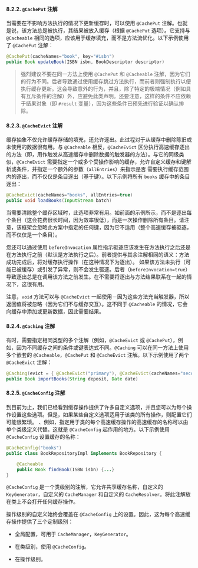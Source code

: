 #### 8.2.2.  `@CachePut` 注解

当需要在不影响方法执行的情况下更新缓存时，可以使用 `@CachePut` 注解。也就是说，该方法总是被执行，其结果被放入缓存（根据 `@CachePut` 选项）。它支持与 `@Cacheable` 相同的选项，应该用于缓存填充，而不是方法流优化。以下示例使用了 `@CachePut` 注解：

```java
@CachePut(cacheNames="book", key="#isbn")
public Book updateBook(ISBN isbn, BookDescriptor descriptor)
```

> 强烈建议不要在同一方法上使用 `@CachePut` 和 `@Cacheable` 注解，因为它们的行为不同。后者导致通过使用缓存跳过方法执行，而前者则强制执行以便执行缓存更新。这会导致意外的行为，并且，除了特定的极端情况（例如具有互斥条件的注解）外，应避免此类声明。还要注意，这样的条件不应依赖于结果对象（即 `#result` 变量），因为这些条件已预先进行验证以确认排除。

#### 8.2.3.  `@CacheEvict` 注解

缓存抽象不仅允许缓存存储的填充，还允许逐出。此过程对于从缓存中删除陈旧或未使用的数据很有用。与 `@Cacheable` 相反，`@CacheEvict` 区分执行高速缓存逐出的方法（即，用作触发从高速缓存中删除数据的触发器的方法）。与它的同级类似，`@CacheEvict` 需要指定一个或多个受操作影响的缓存，允许自定义缓存和键解析或条件，并指定一个额外的参数（`allEntries`）来指示是否 需要执行缓存范围内的逐出，而不仅仅是条目逐出（基于键）。以下示例将所有 `books` 缓存中的条目逐出：

```java
@CacheEvict(cacheNames="books", allEntries=true) 
public void loadBooks(InputStream batch)
```

当需要清除整个缓存区域时，此选项非常有用。如前面的示例所示，而不是逐出每个条目（这会花费很长时间，因为效率很低），而是一次操作删除所有条目。请注意，该框架会忽略此方案中指定的任何键，因为它不适用（整个高速缓存被驱逐，而不仅仅是一个条目）。

您还可以通过使用 `beforeInvocation` 属性指示驱逐应该发生在方法执行之后还是在方法执行之前（默认是方法执行之后）。前者提供与其余注解相同的语义：方法成功完成后，将对缓存执行操作（在这种情况下为逐出）。 如果该方法未执行（可能已被缓存）或引发了异常，则不会发生驱逐。后者（`beforeInvocation=true`）导致逐出总是在调用该方法之前发生。在不需要将逐出与方法结果联系在一起的情况下，这很有用。

注意，`void` 方法可以与 `@CacheEvict` 一起使用－因为这些方法充当触发器，所以返回值将被忽略（因为它们不与缓存交互）。这不同于 `@Cacheable` 的情况，它会向缓存中添加或更新数据，因此需要结果。

#### 8.2.4.  `@Caching` 注解

有时，需要指定相同类型的多个注解（例如，`@CacheEvict` 或 `@CachePut`），例如，因为不同缓存之间的条件或键表达式不同。`@Caching` 可以在同一方法上使用多个嵌套的 `@Cacheable`，`@CachePut` 和 `@CacheEvict` 注解。以下示例使用了两个 `@CacheEvict` 注解：

```java
@Caching(evict = { @CacheEvict("primary"), @CacheEvict(cacheNames="secondary", key="#p0") })
public Book importBooks(String deposit, Date date)
```

#### 8.2.5.  `@CacheConfig` 注解

到目前为止，我们已经看到缓存操作提供了许多自定义选项，并且您可以为每个操作设置这些选项。但是，如果某些自定义选项适用于该类的所有操作，则配置它们可能很繁琐。 、例如，指定用于类的每个高速缓存操作的高速缓存的名称可以由单个类级定义代替。这就是 `@CacheConfig` 起作用的地方。以下示例使用 `@CacheConfig` 设置缓存的名称：

```java
@CacheConfig("books") 
public class BookRepositoryImpl implements BookRepository {

    @Cacheable
    public Book findBook(ISBN isbn) {...}
}
```

`@CacheConfig` 是一个类级别的注解，它允许共享缓存名称，自定义的 `KeyGenerator`，自定义的 `CacheManager` 和自定义的 `CacheResolver`。将此注解放在类上不会打开任何缓存操作。

操作级别的自定义始终会覆盖在 `@CacheConfig` 上的设置。因此，这为每个高速缓存操作提供了三个定制级别：

- 全局配置，可用于 `CacheManager`，`KeyGenerator`。

- 在类级别，使用 `@CacheConfig`。

- 在操作级别。

